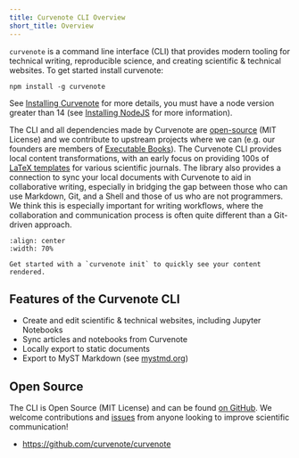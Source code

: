```yaml
---
title: Curvenote CLI Overview
short_title: Overview
---
```


`curvenote` is a command line interface (CLI) that provides modern tooling for technical writing, reproducible science, and creating scientific & technical websites. To get started install curvenote:

```shell
npm install -g curvenote
```

See [Installing Curvenote](./installing.md) for more details, you must have a node version greater than 14 (see [Installing NodeJS](./installing-prerequisites.md) for more information).

The CLI and all dependencies made by Curvenote are [open-source](https://github.com/curvenote/curvenote) (MIT License) and we contribute to upstream projects where we can (e.g. our founders are members of [Executable Books](https://executablebooks.org/en/latest/team.html)). The Curvenote CLI provides local content transformations, with an early focus on providing 100s of [LaTeX templates](https://github.com/curvenote/templates) for various scientific journals. The library also provides a connection to sync your local documents with Curvenote to aid in collaborative writing, especially in bridging the gap between those who can use Markdown, Git, and a Shell and those of us who are not programmers. We think this is especially important for writing workflows, where the collaboration and communication process is often quite different than a Git-driven approach.

```{figure} images/curvenote-start.png
:align: center
:width: 70%

Get started with a `curvenote init` to quickly see your content rendered.
```

## Features of the Curvenote CLI

- Create and edit scientific & technical websites, including Jupyter Notebooks
- Sync articles and notebooks from Curvenote
- Locally export to static documents
- Export to MyST Markdown (see [mystmd.org](https://mystmd.org))

## Open Source

The CLI is Open Source (MIT License) and can be found [on GitHub](https://github.com/curvenote/curvenote). We welcome contributions and [issues](https://github.com/curvenote/curvenote/issues) from anyone looking to improve scientific communication!

- <https://github.com/curvenote/curvenote>
